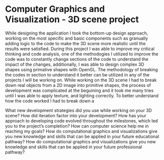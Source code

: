 # Computer Graphics and Visualization - 3D scene project

While designing the application I took the bottom-up design approach, working on the most specific and basic components such as granually adding logic to the code to make the 3D scene more realistic until the results were satisfied. During this project I was able to improve my critical thinking and code analysis, one of the methodogies I utilized to improve the code was to constantly change sections of the code to understand the impact of the changes, additionally, I was able to design complex 3D shapes using primative shapes with OpenGL. The methodology of breaking the codes in section to understand it better can be utilized in any of the projects I will be working on. 
While working on the 3D scene I had to break down real objects from a 2D image into primitive shapes, the process of development was complicated at the beguining and it took me many tries until I was able to apply texture, and lighting correctly. To better understand how the code worked I had to break down a


What new development strategies did you use while working on your 3D scene?
How did iteration factor into your development?
How has your approach to developing code evolved throughout the milestones, which led you to the project’s completion?
How can computer science help me in reaching my goals?
How do computational graphics and visualizations give you new knowledge and skills that can be applied in your future educational pathway?
How do computational graphics and visualizations give you new knowledge and skills that can be applied in your future professional pathway?
